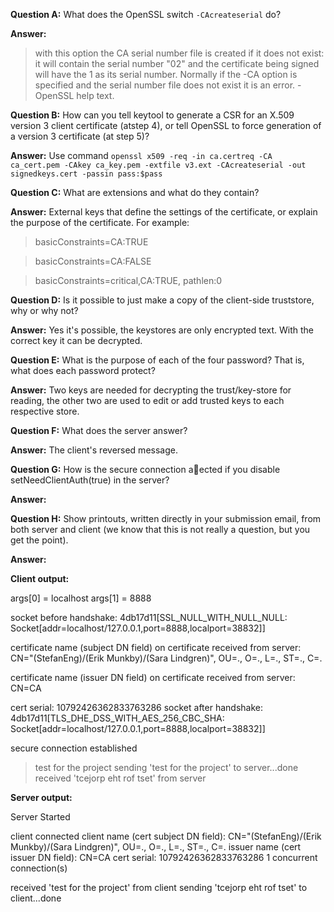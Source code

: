 **Question A:** What does the OpenSSL switch `-CAcreateserial` do? 

**Answer:**
>with this option the CA serial number file is created if it does not exist: it
>will contain the serial number "02" and the certificate being signed will have
>the 1 as its serial number. Normally if the -CA option is specified and the
>serial number file does not exist it is an error. - OpenSSL help text.

**Question B:** How can you tell keytool to generate a CSR for an X.509 version 3 client certificate (atstep 4), or tell OpenSSL to force generation of a version 3 certificate (at step 5)?

**Answer:**
Use command `openssl x509 -req -in ca.certreq -CA ca_cert.pem -CAkey ca_key.pem -extfile v3.ext -CAcreateserial -out signedkeys.cert -passin pass:$pass`

**Question C:** What are extensions and what do they contain?

**Answer:**
External keys that define the settings of the certificate, or explain the purpose of the certificate.
For example:
>basicConstraints=CA:TRUE

>basicConstraints=CA:FALSE

>basicConstraints=critical,CA:TRUE, pathlen:0

**Question D:** Is it possible to just make a copy of the client-side truststore,
why or why not?

**Answer:**
Yes it's possible, the keystores are only encrypted text. With the correct key it can be decrypted.

**Question E:** What is the purpose of each of the four password? That is, what does each password
protect?

**Answer:** 
Two keys are needed for decrypting the trust/key-store for reading, the other two are used to edit or add trusted keys to each respective store.

**Question F:** What does the server answer?

**Answer:** The client's reversed message.

**Question G:** How is the secure connection aected if you disable setNeedClientAuth(true) in the server?

**Answer:**

**Question H:** Show printouts, written directly in your submission email, from both server and
client (we know that this is not really a question, but you get the point).

**Answer:** 

**Client output:**

args[0] = localhost
args[1] = 8888

socket before handshake:
4db17d11[SSL_NULL_WITH_NULL_NULL: Socket[addr=localhost/127.0.0.1,port=8888,localport=38832]]

certificate name (subject DN field) on certificate received from server:
CN="<atn08sen>(StefanEng)/<dat12emu>(Erik Munkby)/<dic13sli>(Sara Lindgren)", OU=., O=., L=., ST=., C=.

certificate name (issuer DN field) on certificate received from server:
CN=CA

cert serial: 10792426362833763286
socket after handshake:
4db17d11[TLS_DHE_DSS_WITH_AES_256_CBC_SHA: Socket[addr=localhost/127.0.0.1,port=8888,localport=38832]]

secure connection established


>test for the project
sending 'test for the project' to server...done
received 'tcejorp eht rof tset' from server

**Server output:**

Server Started

client connected
client name (cert subject DN field): CN="<atn08sen>(StefanEng)/<dat12emu>(Erik Munkby)/<dic13sli>(Sara Lindgren)", OU=., O=., L=., ST=., C=.
issuer name (cert issuer DN field): CN=CA
cert serial: 10792426362833763286
1 concurrent connection(s)

received 'test for the project' from client
sending 'tcejorp eht rof tset' to client...done


